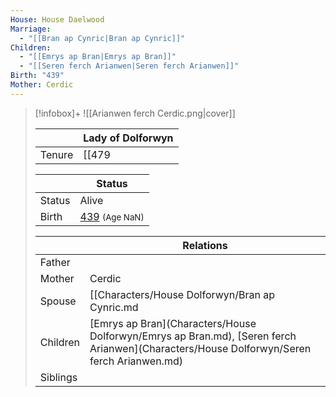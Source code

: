 ```yaml
---
House: House Daelwood
Marriage:
  - "[[Bran ap Cynric|Bran ap Cynric]]"
Children:
  - "[[Emrys ap Bran|Emrys ap Bran]]"
  - "[[Seren ferch Arianwen|Seren ferch Arianwen]]"
Birth: "439"
Mother: Cerdic
---
```

> [!infobox]+
> ![[Arianwen ferch Cerdic.png|cover]]
> 
> || Lady of Dolforwyn    |
> | ---- | ---- |
> |Tenure|[[479|479]]| 
>
>|| Status   |
> | ---- | ---- |
> |Status| Alive|
> |Birth| [439](439) <small>(Age NaN)</small> |
>
>|| Relations   |
> | ---- | ---- |
> | Father |  |
> | Mother | Cerdic |
> | Spouse | [[Characters/House Dolforwyn/Bran ap Cynric.md|Bran ap Cynric]] |
> | Children| [Emrys ap Bran](Characters/House Dolforwyn/Emrys ap Bran.md), [Seren ferch Arianwen](Characters/House Dolforwyn/Seren ferch Arianwen.md) |
> | Siblings | |
> 

